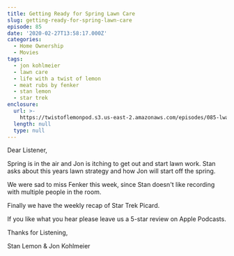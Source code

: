 ```yaml
---
title: Getting Ready for Spring Lawn Care
slug: getting-ready-for-spring-lawn-care
episode: 85
date: '2020-02-27T13:58:17.000Z'
categories:
  - Home Ownership
  - Movies
tags:
  - jon kohlmeier
  - lawn care
  - life with a twist of lemon
  - meat rubs by fenker
  - stan lemon
  - star trek
enclosure:
  url: >-
    https://twistoflemonpod.s3.us-east-2.amazonaws.com/episodes/085-lwatol-20200227mp3.mp3
  length: null
  type: null
---
```


Dear Listener,

Spring is in the air and Jon is itching to get out and start lawn work. Stan asks about this years lawn strategy and how Jon will start off the spring.

We were sad to miss Fenker this week, since Stan doesn't like recording with multiple people in the room.

Finally we have the weekly recap of Star Trek Picard.

If you like what you hear please leave us a 5-star review on Apple Podcasts.

Thanks for Listening,

Stan Lemon & Jon Kohlmeier
